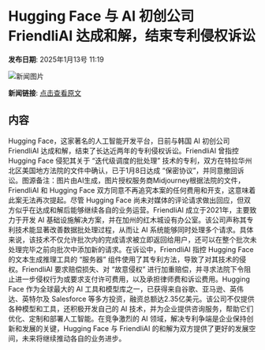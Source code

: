 # Hugging Face 与 AI 初创公司 FriendliAI 达成和解，结束专利侵权诉讼

**发布日期**: 2025年1月13号 11:19

![新闻图片](https://pic.chinaz.com/picmap/202304181745585427_7.jpg)

**新闻链接**: [点击查看原文](https://www.aibase.com/zh/news/14655)

## 内容

Hugging Face，这家著名的人工智能开发平台，日前与韩国 AI 初创公司 FriendliAI 达成和解，结束了长达近两年的专利侵权诉讼。FriendliAI 曾指控 Hugging Face 侵犯其关于 “迭代级调度的批处理” 技术的专利，双方在特拉华州北区美国地方法院的文件中确认，已于1月8日达成 “保密协议”，并同意撤回诉讼。图源备注：图片由AI生成，图片授权服务商Midjourney根据法院的文件，FriendliAI 和 Hugging Face 双方同意不再追究本案的任何费用和开支，这意味着此案无法再次提起。尽管 Hugging Face 尚未对媒体的评论请求做出回应，但双方似乎在达成和解后能够继续各自的业务运营。FriendliAI 成立于2021年，主要致力于开发 AI 基础设施解决方案，并在加州的红木城设有办公室。该公司声称其专利技术能显著改善数据批处理过程，从而让 AI 系统能够同时处理多个请求。具体来说，该技术不仅允许批次内的完成请求被立即返回给用户，还可以在整个批次未处理完毕之前向批次中添加新的请求。在诉讼中，FriendliAI 指控 Hugging Face 的文本生成推理工具的 “服务器” 组件使用了其专利方法，导致了对其技术的侵权。FriendliAI 要求赔偿损失、对 “故意侵权” 进行加重赔偿，并寻求法院下令阻止进一步侵权行为或要求支付许可费用，以及承担律师费和诉讼费用。Hugging Face 作为全球最大的 AI 工具和模型库之一，已获得来自谷歌、亚马逊、英伟达、英特尔及 Salesforce 等多方投资，融资总额达2.35亿美元。该公司不仅提供各种模型和工具，还积极开发自己的 AI 技术，并为企业提供咨询服务，帮助它们优化、定制和部署人工智能。在竞争激烈的 AI 领域，解决专利争端是企业保持创新和发展的关键，Hugging Face 与 FriendliAI 的和解为双方提供了更好的发展空间，未来将继续推动各自的业务进步。
